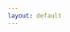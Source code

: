 ```yaml
---
layout: default
---
```


<html>
  <link rel="stylesheet" href="/assets/css/style.css">
  <script src="https://cdnjs.cloudflare.com/ajax/libs/web3/1.7.0-rc.0/web3.min.js"></script>
  <script src="https://cdnjs.cloudflare.com/ajax/libs/handlebars.js/4.7.7/handlebars.min.js"></script>
  <script src="https://unpkg.com/f0js@0.0.12/dist/f0.js"></script>
  <script id="template" type="text/x-handlebars-template">
    <img src="{{image}}">
    <h1>{{title}}</h1>
    <table class='invites'>
    <tr>
      <th>mintt price</th>
      <th>mint limit</th>
      <th>Invite</th>
    </tr>
    {{#each items}}
      <tr>
        <td>{{eth}} ETH</td>
        <td>{{limit}}</td>
        <td><a class='btn' href="mint#address={{address}}&key={{key}}">Go</td></a></td>
      </tr>
    {{/each}}
    </table>
  </script>
  <script>
  const f0 = new F0()
  const web3= new Web3(window.ethereum)
  const template = Handlebars.compile(document.querySelector("#template").innerHTML);
  document.addEventListener("DOMContentLoaded", async () => {
    let config = await fetch("box.json").then((r) => {
      return r.json()
    })
    let net = await web3.eth.getChainId()
    console.log("net = ", net)
    await window.ethereum.send('eth_requestAccounts');
    try {
      await f0.init({
        web3: web3,
        contract: config.contract,
        network: config.network
      })
      const name = await f0.name()
      const symbol = await f0.symbol()
      const placeholder = await f0.placeholder()
      const invites = await f0.myInvites()
      document.querySelector(".box").innerHTML = template({
        title: `${name} (${symbol}) Invite List`,
        image: placeholder.converted.image,
        items: Object.keys(invites).map((key, index) => {
          return {
            index: index,
            address: config.contract,
            key: key,
            eth: invites[key].condition.converted.eth,
            limit: invites[key].condition.converted.limit
          }
        })
      })
    } catch (e) {
      document.querySelector(".box").innerHTML = `<h1>${e.message.toLowerCase()}</h1>`
    }
  })
  </script>
</html>